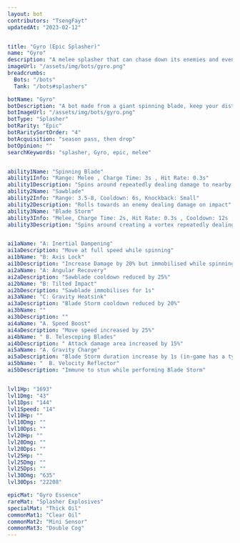 ```yaml
---
layout: bot
contributors: "TsengFayt"
updatedAt: "2023-02-12"


title: "Gyro (Epic Splasher)"
name: "Gyro"
description: "A melee splasher that can chase down its enemies and even pull them in to do extra damage.\n- Speciality: ?\n- Note: send your tips to the wiki team\n"
imageUrl: "/assets/img/bots/gyro.png"
breadcrumbs:
  Bots: "/bots"
  Tank: "/bots#splashers"

botName: "Gyro"
botDescription: "A bot made from a giant spinning blade, keep your distance if you can."
botImageUrl: "/assets/img/bots/gyro.png"
botType: "Splasher"
botRarity: "Epic"
botRaritySortOrder: "4"
botAcquisition: "season pass, then drop"
botOpinion: ""
searchKeywords: "splasher, Gyro, epic, melee"


ability1Name: "Spinning Blade"
ability1Info: "Range: Melee , Charge Time: 3s , Hit Rate: 0.3s"
ability1Description: "Spins around repeatedly dealing damage to nearby enemies"
ability2Name: "Sawblade"
ability2Info: "Range: 3.5-8, Cooldown: 6s, Knockback: Small"
ability2Description: "Rolls towards an enemy dealing damage on impact"
ability3Name: "Blade Storm"
ability3Info: "Melee, Charge Time: 2s, Hit Rate: 0.3s , Cooldown: 12s , Slow Enemies: 70%"
ability3Description: "Spins around creating a vortex repeatedly dealing damage to nearby enemies while pulling them in"


ai1aName: "A: Inertial Dampening"
ai1aDescription: "Move at full speed while spinning"
ai1bName: "B: Axis Lock"
ai1bDescription: "Increase Damage by 20% but immobilised while spinning"
ai2aName: "A: Angular Recovery"
ai2aDescription: "Sawblade cooldown reduced by 25%"
ai2bName: "B: Tilted Impact"
ai2bDescription: "Sawblade immobilises for 1s"
ai3aName: "C: Gravity Heatsink"
ai3aDescription: "Blade Storm cooldown reduced by 20%"
ai3bName: ""
ai3bDescription: ""
ai4aName: "A. Speed Boost"
ai4aDescription: "Move speed increased by 25%"
ai4bName: " B. Telescoping Blades"
ai4bDescription: " Attack damage area increased by 15%"
ai5aName: "A. Gravity Charge"
ai5aDescription: "Blade Storm duration increase by 1s (in-game has a typo as 1%)"
ai5bName: "  B. Velocity Reflector"
ai5bDescription: "Immune to stun while performing Blade Storm"


lvl1Hp: "1693"
lvl1Dmg: "43"
lvl1Dps: "144"
lvl1Speed: "14"
lvl10Hp: ""
lvl10Dmg: ""
lvl10Dps: ""
lvl20Hp: ""
lvl20Dmg: ""
lvl20Dps: ""
lvl25Hp: ""
lvl25Dmg: ""
lvl25Dps: ""
lvl30Dmg: "635"
lvl30Dps: "22208"

epicMat: "Gyro Essence"
rareMat: "Splasher Explosives"
specialMat: "Thick Oil"
commonMat1: "Clear Oil"
commonMat2: "Mini Sensor"
commonMat3: "Double Cog"
---
```

